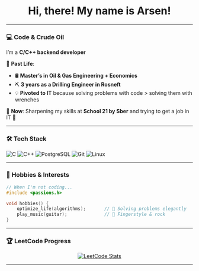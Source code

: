 <h1 style="text-align: center;">Hi, there! My name is Arsen!</h1>

---

### 💻 **Code & Crude Oil**  
I’m a **C/C++ backend developer**  

🔧 **Past Life**:  
- 🛢️ **Master’s in Oil & Gas Engineering + Economics**  
- ⛏️ **3 years as a Drilling Engineer in Rosneft**  
- 💡 **Pivoted to IT** because solving problems with code > solving them with wrenches  

🚀 **Now**: Sharpening my skills at **School 21 by Sber** and trying to get a job in IT 🥹  

---

### 🛠️ **Tech Stack**  
![C](https://img.shields.io/badge/-C-A8B9CC?logo=c&logoColor=white)
![C++](https://img.shields.io/badge/-C++-00599C?logo=c%2B%2B&logoColor=white)
![PostgreSQL](https://img.shields.io/badge/-PostgreSQL-4169E1?logo=postgresql&logoColor=white)
![Git](https://img.shields.io/badge/-Git-F05032?logo=git&logoColor=white)
![Linux](https://img.shields.io/badge/-Linux-FCC624?logo=linux&logoColor=black)

---

### 🎸 **Hobbies & Interests**  

<div>
  
  ```c
  // When I'm not coding...
  #include <passions.h>
  
  void hobbies() {
      optimize_life(algorithms);       // 🧠 Solving problems elegantly
      play_music(guitar);              // 🎸 Fingerstyle & rock
  }
```
</div>

---

### 🏆 LeetCode Progress
<center>
  <a href="https://leetcode.com/wendolyr/">
    <img src="https://leetcode.card.workers.dev/?username=wendolyr&theme=dark" alt="LeetCode Stats" />
  </a>
</center>

---
